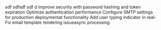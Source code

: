 sdf sdfsdf sdf d Improve security with password hashing and token expiration Optimize authentication performance Configure SMTP settings for production deploymentat functionality Add user typing indicator in real-Fix email template rendering issueasync processing